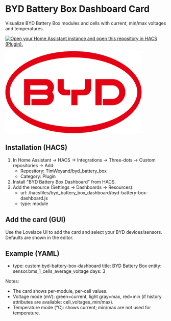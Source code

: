 # BYD Battery Box Dashboard Card

Visualize BYD Battery Box modules and cells with current, min/max voltages and temperatures.

[![Open your Home Assistant instance and open this repository in HACS (Plugin).](https://my.home-assistant.io/badges/hacs_repository.svg)](https://my.home-assistant.io/redirect/hacs_repository/?owner=TimWeyand&repository=byd_battery_box&category=plugin)

![Preview](../images/logo-2.png?raw=true "BYD Battery Box Dashboard")

## Installation (HACS)
1. In Home Assistant → HACS → Integrations → Three-dots → Custom repositories → Add:
   - Repository: TimWeyand/byd_battery_box
   - Category: Plugin
2. Install "BYD Battery Box Dashboard" from HACS.
3. Add the resource (Settings → Dashboards → Resources):
   - url: /hacsfiles/byd_battery_box_dashboard/byd-battery-box-dashboard.js
   - type: module

## Add the card (GUI)
Use the Lovelace UI to add the card and select your BYD devices/sensors. Defaults are shown in the editor.

## Example (YAML)
- type: custom:byd-battery-box-dashboard
  title: BYD Battery Box
  entity: sensor.bms_1_cells_average_voltage
  days: 3

Notes:
- The card shows per-module, per-cell values.
- Voltage mode (mV): green=current, light gray=max, red=min (if history attributes are available: cell_voltages_min/max).
- Temperature mode (°C): shows current; min/max are not used for temperature.
